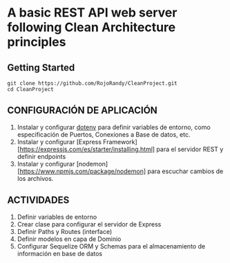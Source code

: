 # A basic REST API web server following Clean Architecture principles

## Getting Started

```
git clone https://github.com/RojoRandy/CleanProject.git
cd CleanProject
```

## CONFIGURACIÓN DE APLICACIÓN

1. Instalar y configurar [dotenv](https://www.npmjs.com/package/dotenv) para definir variables de entorno, como especificación de Puertos, Conexiones a Base de datos, etc.
2. Instalar y configurar [Express Framework][https://expressjs.com/es/starter/installing.html] para el servidor REST y definir endpoints
3. Instalar y configurar [nodemon][https://www.npmjs.com/package/nodemon] para escuchar cambios de los archivos.

## ACTIVIDADES

1. Definir variables de entorno
2. Crear clase para configurar el servidor de Express
3. Definir Paths y Routes (interface)
4. Definir modelos en capa de Dominio
5. Configurar Sequelize ORM y Schemas para el almacenamiento de información en base de datos
